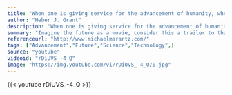 ```yaml
---
title: "When one is giving service for the advancement of humanity, when one is working without money and without price, with no hope of earthly reward, there comes a real, genuine joy into the human heart."
author: "Heber J. Grant"
description: "When one is giving service for the advancement of humanity, when one is working without money and without price, with no hope of earthly reward, there comes a real, genuine joy into the human heart. - Heber J. Grant quotes from GetInspired365.com"
summary: "Imagine the future as a movie, consider this a trailer to that movie. The future excites the creator of this video - Michael Marantz - so much, that is why he made this. He thinks we need to be inspired by the immense possibilities of the future and work extremely hard to achieve them. Click 'more' for more videos from Michael."
referenceurl: "http://www.michaelmarantz.com/"
tags: ["Advancement","Future","Science","Technology",]
source: "youtube"
videoid: "rDiUVS_-4_Q"
image: "https://img.youtube.com/vi/rDiUVS_-4_Q/0.jpg"
---
```


{{< youtube rDiUVS_-4_Q >}}
